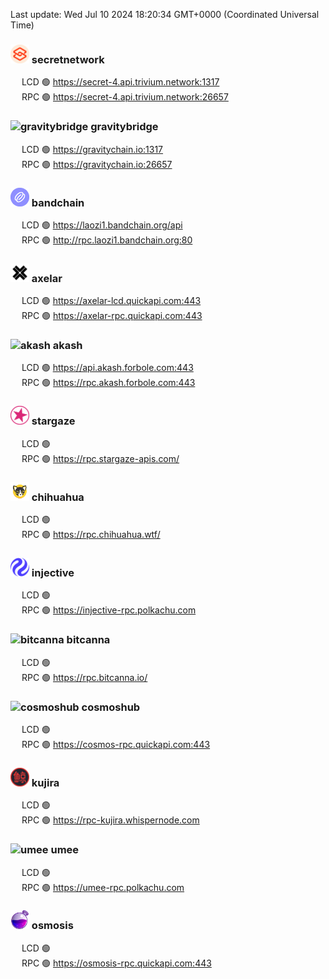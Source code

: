 Last update: Wed Jul 10 2024 18:20:34 GMT+0000 (Coordinated Universal Time)
  ### <img alt="secretnetwork" src="https://raw.githubusercontent.com/cosmos/chain-registry/master/secretnetwork/images/scrt.png" width="30" height="30"> secretnetwork
&emsp; LCD :green_circle: https://secret-4.api.trivium.network:1317  
&emsp; RPC :green_circle: https://secret-4.api.trivium.network:26657  
### <img alt="gravitybridge" src="https://raw.githubusercontent.com/cosmos/chain-registry/master/gravitybridge/images/grav.png" width="30" height="30"> gravitybridge
&emsp; LCD :green_circle: https://gravitychain.io:1317  
&emsp; RPC :green_circle: https://gravitychain.io:26657  
### <img alt="bandchain" src="https://raw.githubusercontent.com/cosmos/chain-registry/master/bandchain/images/band.png" width="30" height="30"> bandchain
&emsp; LCD :green_circle: https://laozi1.bandchain.org/api  
&emsp; RPC :green_circle: http://rpc.laozi1.bandchain.org:80  
### <img alt="axelar" src="https://raw.githubusercontent.com/cosmos/chain-registry/master/axelar/images/axl.png" width="30" height="30"> axelar
&emsp; LCD :green_circle: https://axelar-lcd.quickapi.com:443  
&emsp; RPC :green_circle: https://axelar-rpc.quickapi.com:443  
### <img alt="akash" src="https://raw.githubusercontent.com/cosmos/chain-registry/master/akash/images/akt.png" width="30" height="30"> akash
&emsp; LCD :green_circle: https://api.akash.forbole.com:443  
&emsp; RPC :green_circle: https://rpc.akash.forbole.com:443  
### <img alt="stargaze" src="https://raw.githubusercontent.com/cosmos/chain-registry/master/stargaze/images/stars.png" width="30" height="30"> stargaze
&emsp; LCD :green_circle:   
&emsp; RPC :green_circle: https://rpc.stargaze-apis.com/  
### <img alt="chihuahua" src="https://raw.githubusercontent.com/cosmos/chain-registry/master/chihuahua/images/huahua.png" width="30" height="30"> chihuahua
&emsp; LCD :green_circle:   
&emsp; RPC :green_circle: https://rpc.chihuahua.wtf/  
### <img alt="injective" src="https://raw.githubusercontent.com/cosmos/chain-registry/master/injective/images/inj.png" width="30" height="30"> injective
&emsp; LCD :green_circle:   
&emsp; RPC :green_circle: https://injective-rpc.polkachu.com  
### <img alt="bitcanna" src="https://raw.githubusercontent.com/cosmos/chain-registry/master/bitcanna/images/bcna.png" width="30" height="30"> bitcanna
&emsp; LCD :green_circle:   
&emsp; RPC :green_circle: https://rpc.bitcanna.io/  
### <img alt="cosmoshub" src="https://raw.githubusercontent.com/cosmos/chain-registry/master/cosmoshub/images/atom.png" width="30" height="30"> cosmoshub
&emsp; LCD :green_circle:   
&emsp; RPC :green_circle: https://cosmos-rpc.quickapi.com:443  
### <img alt="kujira" src="https://raw.githubusercontent.com/cosmos/chain-registry/master/kujira/images/kuji.png" width="30" height="30"> kujira
&emsp; LCD :green_circle:   
&emsp; RPC :green_circle: https://rpc-kujira.whispernode.com  
### <img alt="umee" src="https://raw.githubusercontent.com/cosmos/chain-registry/master/umee/images/umee.png" width="30" height="30"> umee
&emsp; LCD :green_circle:   
&emsp; RPC :green_circle: https://umee-rpc.polkachu.com  
### <img alt="osmosis" src="https://raw.githubusercontent.com/cosmos/chain-registry/master/osmosis/images/osmo.png" width="30" height="30"> osmosis
&emsp; LCD :green_circle:   
&emsp; RPC :green_circle: https://osmosis-rpc.quickapi.com:443  
